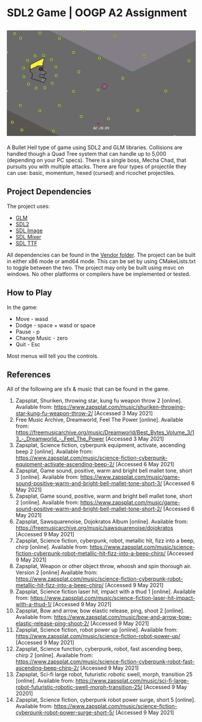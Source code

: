 [GameImage]: mainImage.jpg "Mecha Chad firing Ricochet projectiles."
[VendorFolder]: vendor "Vendor Folder"
[GLM]: https://github.com/g-truc/glm "GLM Github page"
[SDL2]: https://github.com/libsdl-org/SDL "SDL Github page"
[SDLImage]: https://github.com/libsdl-org/SDL_image "SDL Image Github page"
[SDLMixer]: https://github.com/SDL-mirror/SDL_mixer "SDL Mixer Github page"
[SDLTtf]: https://github.com/SDL-mirror/SDL_ttf "SDL TTF Github page"

# SDL2 Game | OOGP A2 Assignment
![GameImage]
---
A Bullet Hell type of game using SDL2 and GLM libraries. Collisions are handled though a Quad Tree system that can
handle up to 5,000 (depending on your PC specs). There is a single boss, Mecha Chad, that pursuits you with multiple
attacks. There are four types of projectile they can use: basic, momentum, hexed (cursed) and ricochet projectiles.

## Project Dependencies
The project uses:
- [GLM][GLM]
- [SDL2][SDL2]
- [SDL Image][SDLImage]
- [SDL Mixer][SDLMixer]
- [SDL TTF][SDLTtf]

All dependencies can be found in the [Vendor folder][VendorFolder]. The project can be built in either x86 mode or
amd64 mode. This can be set by using CMakeLists.txt to toggle between the two. The project may only be built using msvc
on windows. No other platforms or compilers have be implemented or tested.

## How to Play
In the game:
- Move - wasd
- Dodge - space + wasd or space
- Pause - p
- Change Music - zero
- Quit - Esc

Most menus will tell you the controls.

## References
All of the following are sfx & music that can be found in the game.
1. Zapsplat, Shuriken, throwing star, kung fu weapon throw 2 [online]. Available from: https://www.zapsplat.com/music/shuriken-throwing-star-kung-fu-weapon-throw-2/ [Accessed 3 May 2021]
1. Free Music Archive, Dreamworld, Feel The Power [online]. Available from: https://freemusicarchive.org/music/Dreamworld/Best_Bytes_Volume_3/13_-_Dreamworld_-_Feel_The_Power [Accessed 3 May 2021]
1. Zapsplat, Science fiction, cyberpunk equipment, activate, ascending beep 2 [online]. Available from: https://www.zapsplat.com/music/science-fiction-cyberpunk-equipment-activate-ascending-beep-2/ [Accessed 6 May 2021]
1. Zapsplat, Game sound, positive, warm and bright bell mallet tone, short 3 [online]. Available from: https://www.zapsplat.com/music/game-sound-positive-warm-and-bright-bell-mallet-tone-short-3/ [Accessed 6 May 2021]
1. Zapsplat, Game sound, positive, warm and bright bell mallet tone, short 2 [online]. Available from: https://www.zapsplat.com/music/game-sound-positive-warm-and-bright-bell-mallet-tone-short-2/ [Accessed 6 May 2021]
1. Zapsplat, Sawsquarenoise, Dojokratos Album [online]. Available from: https://freemusicarchive.org/music/sawsquarenoise/dojokratos [Accessed 9 May 2021]
1. Zapsplat, Science fiction, cyberpunk, robot, metallic hit, fizz into a beep, chirp [online]. Available from: https://www.zapsplat.com/music/science-fiction-cyberpunk-robot-metallic-hit-fizz-into-a-beep-chirp/ [Accessed 9 May 2021]
1. Zapsplat, Weapon or other object throw, whoosh and spin thorough air. Version 2 [online] Available from: https://www.zapsplat.com/music/science-fiction-cyberpunk-robot-metallic-hit-fizz-into-a-beep-chirp/ [Accessed 9 May 2021]
1. Zapsplat, Science fiction laser hit, impact with a thud 1 [online]. Available from: https://www.zapsplat.com/music/science-fiction-laser-hit-impact-with-a-thud-1/ [Accessed 9 May 2021]
1. Zapsplat, Bow and arrow, bow elastic release, ping, shoot 2 [online]. Available from: https://www.zapsplat.com/music/bow-and-arrow-bow-elastic-release-ping-shoot-2/ [Accessed 9 May 2021]
1. Zapsplat, Science fiction, robot power up [online]. Available from: https://www.zapsplat.com/music/science-fiction-robot-power-up/ [Accessed 9 May 2021]
1. Zapsplat, Science function, cyberpunk, robot, fast ascending beep, chirp 2 [online]. Available from: https://www.zapsplat.com/music/science-fiction-cyberpunk-robot-fast-ascending-beep-chirp-2/ [Accessed 9 May 2021]
1. Zapsplat, Sci-fi large robot, futuristic robotic swell, morph, transition 25 [online]. Available from: https://www.zapsplat.com/music/sci-fi-large-robot-futuristic-robotic-swell-morph-transition-25/ [Accessed 9 May 20201]
1. Zapsplat, Science fiction, cyberpunk robot power surge, short 5 [online]. Available from: https://www.zapsplat.com/music/science-fiction-cyberpunk-robot-power-surge-short-5/ [Accessed 9 May 2021]
